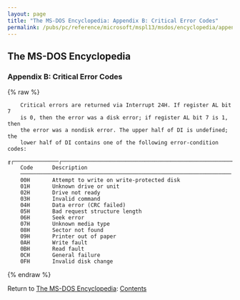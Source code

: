 ```yaml
---
layout: page
title: "The MS-DOS Encyclopedia: Appendix B: Critical Error Codes"
permalink: /pubs/pc/reference/microsoft/mspl13/msdos/encyclopedia/appendix-b/
---
```


The MS-DOS Encyclopedia
-----------------------

### Appendix B: Critical Error Codes

{% raw %}

        Critical errors are returned via Interrupt 24H. If register AL bit 7
        is 0, then the error was a disk error; if register AL bit 7 is 1, then
        the error was a nondisk error. The upper half of DI is undefined; the
        lower half of DI contains one of the following error-condition codes:

    ╓┌──────────────┌────────────────────────────────────────────────────────────╖
        Code      Description
        ──────────────────────────────────────────────────────────────────
        00H       Attempt to write on write-protected disk
        01H       Unknown drive or unit
        02H       Drive not ready
        03H       Invalid command
        04H       Data error (CRC failed)
        05H       Bad request structure length
        06H       Seek error
        07H       Unknown media type
        08H       Sector not found
        09H       Printer out of paper
        0AH       Write fault
        0BH       Read fault
        0CH       General failure
        0FH       Invalid disk change

{% endraw %}

Return to [The MS-DOS Encyclopedia](../): [Contents](../#contents)
